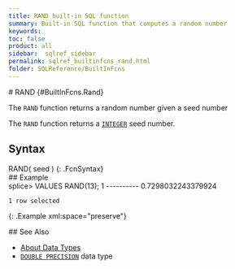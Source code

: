 ```yaml
---
title: RAND built-in SQL function
summary: Built-in SQL function that computes a random number
keywords:
toc: false
product: all
sidebar:  sqlref_sidebar
permalink: sqlref_builtinfcns_rand.html
folder: SQLReference/BuiltInFcns
---
```

<section>
<div class="TopicContent" data-swiftype-index="true" markdown="1">
# RAND   {#BuiltInFcns.Rand}

The `RAND` function returns a random number given a seed number

The `RAND` function returns a
[`INTEGER`](sqlref_builtinfcns_integer.html) seed number.

## Syntax

<div class="fcnWrapperWide" markdown="1">
    RAND( seed )
{: .FcnSyntax}

</div>
## Example

<div class="preWrapper" markdown="1">
    splice> VALUES RAND(13);
    1
    ----------
    0.7298032243379924
    
    1 row selected
{: .Example xml:space="preserve"}

</div>
## See Also

* [About Data Types](sqlref_datatypes_numerictypes.html)
* [`DOUBLE PRECISION`](sqlref_datatypes_doubleprecision.html) data type

</div>
</section>

